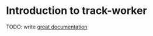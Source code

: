 # Introduction to track-worker

TODO: write [great documentation](http://jacobian.org/writing/what-to-write/)
